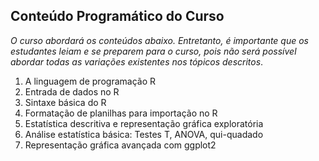 ## Conteúdo Programático do Curso
*O curso abordará os conteúdos abaixo. Entretanto, é importante que os estudantes leiam e se preparem para o curso, pois não será possível abordar todas as variações existentes nos tópicos descritos*.

1) A linguagem de programação R
2) Entrada de dados no R
3) Sintaxe básica do R
4) Formatação de planilhas para importação no R
5) Estatística descritiva e representação gráfica exploratória
6) Análise estatística básica: Testes T, ANOVA, qui-quadado
7) Representação gráfica avançada com ggplot2
